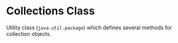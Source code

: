 # Collections Class

Utility class (`java.util.package`) which defines several methods for collection objects.
